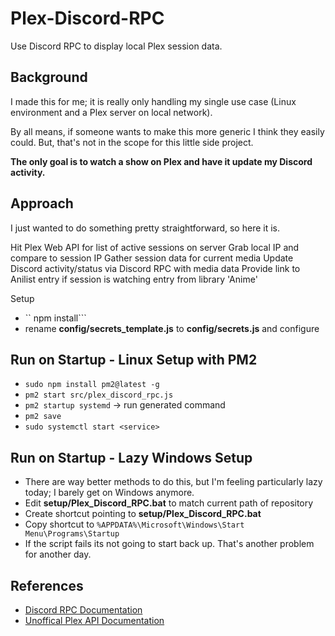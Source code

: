 # Plex-Discord-RPC

Use Discord RPC to display local Plex session data.


## Background
I made this for me; it is really only handling my single use case
(Linux environment and a Plex server on local network).

By all means, if someone wants to make this more generic I think they easily could.
But, that's not in the scope for this little side project.

**The only goal is to watch a show on Plex and have it update my Discord activity.**


## Approach
I just wanted to do something pretty straightforward, so here it is.

Hit Plex Web API for list of active sessions on server
Grab local IP and compare to session IP
Gather session data for current media
Update Discord activity/status via Discord RPC with media data
Provide link to Anilist entry if session is watching entry from library 'Anime'



Setup
* `` npm install```
* rename **config/secrets_template.js** to **config/secrets.js** and configure 


## Run on Startup - Linux Setup with PM2
* ```sudo npm install pm2@latest -g```
* ```pm2 start src/plex_discord_rpc.js```
* ```pm2 startup systemd``` -> run generated command
* ```pm2 save```
* ```sudo systemctl start <service>```


## Run on Startup - Lazy Windows Setup
* There are way better methods to do this, but I'm feeling particularly lazy today; I barely get on Windows anymore.
* Edit **setup/Plex_Discord_RPC.bat** to match current path of repository
* Create shortcut pointing to **setup/Plex_Discord_RPC.bat**
* Copy shortcut to ```%APPDATA%\Microsoft\Windows\Start Menu\Programs\Startup```
* If the script fails its not going to start back up. That's another problem for another day.


## References
* [Discord RPC Documentation](https://discord.com/developers/docs/topics/rpc)
* [Unoffical Plex API Documentation](https://github.com/Arcanemagus/plex-api)